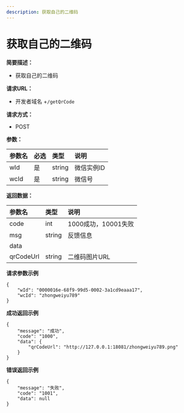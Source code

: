 ```yaml
---
description: 获取自己的二维码
---
```


# 获取自己的二维码

**简要描述：**

* 获取自己的二维码

**请求URL：**

* 开发者域名 +`/getQrCode`

**请求方式：**

* POST

**参数：**

| 参数名 | 必选 | 类型 | 说明 |
| :--- | :--- | :--- | :--- |
| wId | 是 | string | 微信实例ID |
| wcId | 是 | string | 微信号 |

**返回数据：**

| 参数名 | 类型 | 说明 |
| :--- | :--- | :--- |
| code | int | 1000成功，10001失败 |
| msg | string | 反馈信息 |
| data |  |  |
| qrCodeUrl | string | 二维码图片URL |

**请求参数示例**

```text
{
    "wId": "0000016e-68f9-99d5-0002-3a1cd9eaaa17",
    "wcId": "zhongweiyu789"
}
```

**成功返回示例**

```text
{
    "message": "成功",
    "code": "1000",
    "data": {
        "qrCodeUrl": "http://127.0.0.1:18081/zhongweiyu789.png"
    }
}
```

**错误返回示例**

```text
{
    "message": "失败",
    "code": "1001",
    "data": null
}
```

